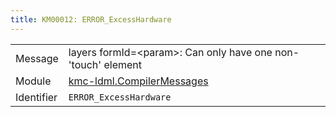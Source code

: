 ```yaml
---
title: KM00012: ERROR_ExcessHardware
---
```


|            |           |
|------------|---------- |
| Message    | layers formId=&lt;param&gt;: Can only have one non\-'touch' element |
| Module     | [kmc-ldml.CompilerMessages](kmc-ldml.compilermessages) |
| Identifier | `ERROR_ExcessHardware` |


